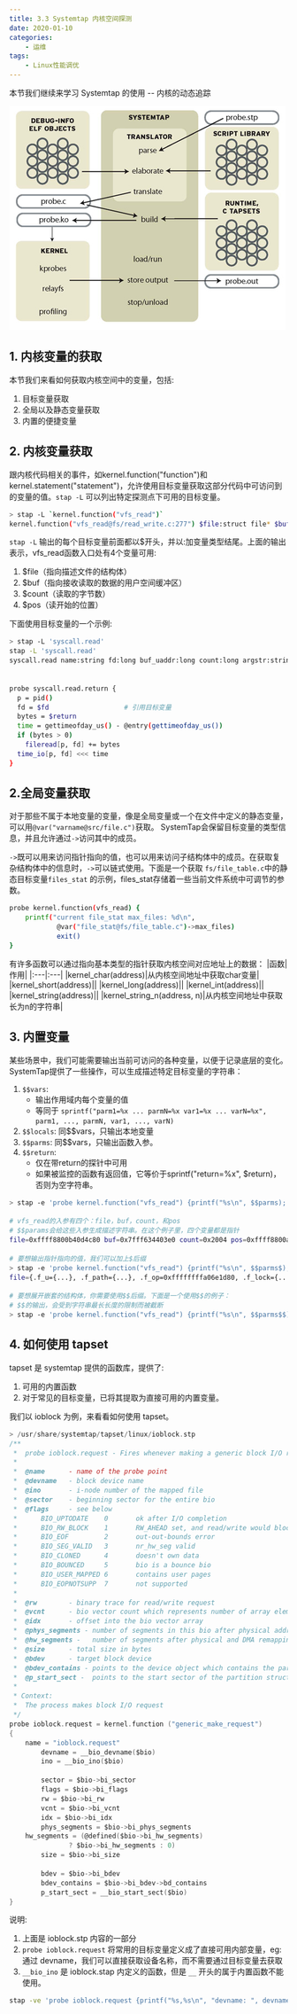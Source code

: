 ```yaml
---
title: 3.3 Systemtap 内核空间探测
date: 2020-01-10
categories:
    - 运维
tags:
    - Linux性能调优
---
```


本节我们继续来学习 Systemtap 的使用 -- 内核的动态追踪

<!-- more -->

![stap_flow_diagram](/images/linux_pf/stap_flow_diagram.png)

## 1. 内核变量的获取
本节我们来看如何获取内核空间中的变量，包括:
1. 目标变量获取
2. 全局以及静态变量获取
3. 内置的便捷变量

## 2. 内核变量获取
跟内核代码相关的事件，如kernel.function("function")和kernel.statement("statement")，允许使用目标变量获取这部分代码中可访问到的变量的值。`stap -L` 可以列出特定探测点下可用的目标变量。

```bash
> stap -L `kernel.function("vfs_read")`
kernel.function("vfs_read@fs/read_write.c:277") $file:struct file* $buf:char* $count:size_t $pos:loff_t*
```
`stap -L` 输出的每个目标变量前面都以$开头，并以:加变量类型结尾。上面的输出表示，vfs_read函数入口处有4个变量可用:
1. $file（指向描述文件的结构体）
2. $buf（指向接收读取的数据的用户空间缓冲区）
3. $count（读取的字节数）
4. $pos（读开始的位置）

下面使用目标变量的一个示例:
```bash
> stap -L 'syscall.read'
stap -L 'syscall.read'
syscall.read name:string fd:long buf_uaddr:long count:long argstr:string $fd:long int $buf:long int $count:long int $ret:long int


probe syscall.read.return {
  p = pid()
  fd = $fd                   # 引用目标变量
  bytes = $return
  time = gettimeofday_us() - @entry(gettimeofday_us())
  if (bytes > 0)
    fileread[p, fd] += bytes
  time_io[p, fd] <<< time
}

```

## 2.全局变量获取
对于那些不属于本地变量的变量，像是全局变量或一个在文件中定义的静态变量，可以用`@var("varname@src/file.c")`获取。 SystemTap会保留目标变量的类型信息，并且允许通过`->`访问其中的成员。

`->`既可以用来访问指针指向的值，也可以用来访问子结构体中的成员。在获取复杂结构体中的信息时，`->`可以链式使用。下面是一个获取 `fs/file_table.c`中的静态目标变量`files_stat` 的示例，files_stat存储着一些当前文件系统中可调节的参数。

```bash
probe kernel.function(vfs_read) {
    printf("current file_stat max_files: %d\n", 
            @var("file_stat@fs/file_table.c")->max_files)
            exit()
}
```

有许多函数可以通过指向基本类型的指针获取内核空间对应地址上的数据：
|函数|作用|
|:---|:---|
|kernel_char(address)|从内核空间地址中获取char变量|
|kernel_short(address)||
|kernel_long(address)||
|kernel_int(address)||
|kernel_string(address)||
|kernel_string_n(address, n)|从内核空间地址中获取长为n的字符串|

## 3. 内置变量
某些场景中，我们可能需要输出当前可访问的各种变量，以便于记录底层的变化。SystemTap提供了一些操作，可以生成描述特定目标变量的字符串：
1. `$$vars`: 
    - 输出作用域内每个变量的值
    - 等同于 `sprintf("parm1=%x ... parmN=%x var1=%x ... varN=%x", parm1, ..., parmN, var1, ..., varN)`
2. `$$locals`: 同$$vars，只输出本地变量
3. `$$parms`: 同$$vars，只输出函数入参。
4. `$$return`: 
    - 仅在带return的探针中可用
    - 如果被监控的函数有返回值，它等价于sprintf("return=%x", $return)，否则为空字符串。

```bash
> stap -e 'probe kernel.function("vfs_read") {printf("%s\n", $$parms); exit(); }'

# vfs_read的入参有四个：file，buf，count，和pos
# $$params会给这些入参生成描述字符串。在这个例子里，四个变量都是指针
file=0xffff8800b40d4c80 buf=0x7fff634403e0 count=0x2004 pos=0xffff8800af96df48

# 要想输出指针指向的值，我们可以加上$后缀
> stap -e 'probe kernel.function("vfs_read") {printf("%s\n", $$parms$); exit(); }'
file={.f_u={...}, .f_path={...}, .f_op=0xffffffffa06e1d80, .f_lock={...}, ....

# 要想展开嵌套的结构体，你需要使用$$后缀。下面是一个使用$$的例子：
# $$的输出，会受到字符串最长长度的限制而被截断
> stap -e 'probe kernel.function("vfs_read") {printf("%s\n", $$parms$$); exit(); }'
```

## 4. 如何使用 tapset
tapset 是 systemtap 提供的函数库，提供了:
1. 可用的内置函数
2. 对于常见的目标变量，已将其提取为直接可用的内置变量。

我们以 ioblock 为例，来看看如何使用 tapset。

```c
> /usr/share/systemtap/tapset/linux/ioblock.stp
/**
 *  probe ioblock.request - Fires whenever making a generic block I/O request.
 *
 *  @name      - name of the probe point
 *  @devname   - block device name
 *  @ino       - i-node number of the mapped file
 *  @sector    - beginning sector for the entire bio
 *  @flags     - see below
 *  	BIO_UPTODATE    0       ok after I/O completion
 *  	BIO_RW_BLOCK    1       RW_AHEAD set, and read/write would block
 *  	BIO_EOF         2       out-out-bounds error
 *  	BIO_SEG_VALID   3       nr_hw_seg valid 
 *  	BIO_CLONED      4       doesn't own data
 *  	BIO_BOUNCED     5       bio is a bounce bio
 *  	BIO_USER_MAPPED 6       contains user pages
 *  	BIO_EOPNOTSUPP  7       not supported
 *  
 *  @rw        - binary trace for read/write request
 *  @vcnt      - bio vector count which represents number of array element (page, offset, length) which make up this I/O request
 *  @idx       - offset into the bio vector array
 *  @phys_segments - number of segments in this bio after physical address coalescing is performed
 *  @hw_segments -   number of segments after physical and DMA remapping hardware coalescing is performed
 *  @size      - total size in bytes
 *  @bdev      - target block device
 *  @bdev_contains - points to the device object which contains the partition (when bio structure represents a partition)
 *  @p_start_sect -  points to the start sector of the partition structure of the device
 *
 * Context:
 *  The process makes block I/O request
 */
probe ioblock.request = kernel.function ("generic_make_request")
{
	name = "ioblock.request"
        devname = __bio_devname($bio)
        ino = __bio_ino($bio)

        sector = $bio->bi_sector
        flags = $bio->bi_flags
        rw = $bio->bi_rw
        vcnt = $bio->bi_vcnt
        idx = $bio->bi_idx
        phys_segments = $bio->bi_phys_segments
	hw_segments = (@defined($bio->bi_hw_segments)
		       ? $bio->bi_hw_segments : 0)
        size = $bio->bi_size

        bdev = $bio->bi_bdev
        bdev_contains = $bio->bi_bdev->bd_contains
        p_start_sect = __bio_start_sect($bio)
}
```

说明:
1. 上面是 ioblock.stp 内容的一部分
2. `probe ioblock.request` 将常用的目标变量定义成了直接可用内部变量，eg: 通过 devname，我们可以直接获取设备名称，而不需要通过目标变量去获取
3. `__bio_ino` 是 ioblock.stap 内定义的函数，但是 `__` 开头的属于内置函数不能使用。

```bash
stap -ve 'probe ioblock.request {printf("%s,%s\n", "devname: ", devname)}'
```

